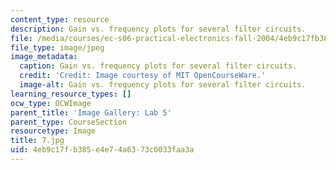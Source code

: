 ```yaml
---
content_type: resource
description: Gain vs. frequency plots for several filter circuits.
file: /media/courses/ec-s06-practical-electronics-fall-2004/4eb9c17fb385e4e74a6373c0033faa3a_7.jpg
file_type: image/jpeg
image_metadata:
  caption: Gain vs. frequency plots for several filter circuits.
  credit: 'Credit: Image courtesy of MIT OpenCourseWare.'
  image-alt: Gain vs. frequency plots for several filter circuits.
learning_resource_types: []
ocw_type: OCWImage
parent_title: 'Image Gallery: Lab 5'
parent_type: CourseSection
resourcetype: Image
title: 7.jpg
uid: 4eb9c17f-b385-e4e7-4a63-73c0033faa3a
---
```

